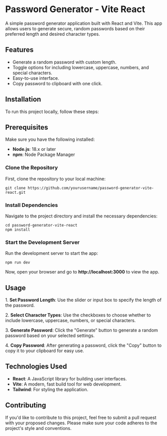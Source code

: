   <h1>Password Generator - Vite React</h1>
  <p>
    A simple password generator application built with React and Vite. This app allows users to generate secure, random passwords based on their preferred length and desired character types.
  </p>

  <h2>Features</h2>
  <ul>
    <li>Generate a random password with custom length.</li>
    <li>Toggle options for including lowercase, uppercase, numbers, and special characters.</li>
    <li>Easy-to-use interface.</li>
    <li>Copy password to clipboard with one click.</li>
  </ul>

  <h2>Installation</h2>
  <p>To run this project locally, follow these steps:</p>

  <h2>Prerequisites</h2>
  <p>Make sure you have the following installed:</p>
  <ul>
    <li><strong>Node.js</strong>: 18.x or later</li>
    <li><strong>npm</strong>: Node Package Manager</li>
  </ul>

  <h3>Clone the Repository</h3>
  <p>First, clone the repository to your local machine:</p>
  <pre><code>git clone https://github.com/yourusername/password-generator-vite-react.git</code></pre>

  <h3>Install Dependencies</h3>
  <p>Navigate to the project directory and install the necessary dependencies:</p>
  <pre><code>cd password-generator-vite-react
npm install</code></pre>

  <h3>Start the Development Server</h3>
  <p>Run the development server to start the app:</p>
  <pre><code>npm run dev</code></pre>

  <p>Now, open your browser and go to <strong>http://localhost:3000</strong> to view the app.</p>

  <h2>Usage</h2>
  <p>1. <strong>Set Password Length</strong>: Use the slider or input box to specify the length of the password.</p>
  <p>2. <strong>Select Character Types</strong>: Use the checkboxes to choose whether to include lowercase, uppercase, numbers, or special characters.</p>
  <p>3. <strong>Generate Password</strong>: Click the "Generate" button to generate a random password based on your selected settings.</p>
  <p>4. <strong>Copy Password</strong>: After generating a password, click the "Copy" button to copy it to your clipboard for easy use.</p>

   <h2>Technologies Used</h2>
  <ul>
    <li><strong>React</strong>: A JavaScript library for building user interfaces.</li>
    <li><strong>Vite</strong>: A modern, fast build tool for web development.</li>
    <li><strong>Tailwind</strong>: For styling the application.</li>
  </ul>

  <h2>Contributing</h2>
  <p>If you'd like to contribute to this project, feel free to submit a pull request with your proposed changes. Please make sure your code adheres to the project's style and conventions.</p>
